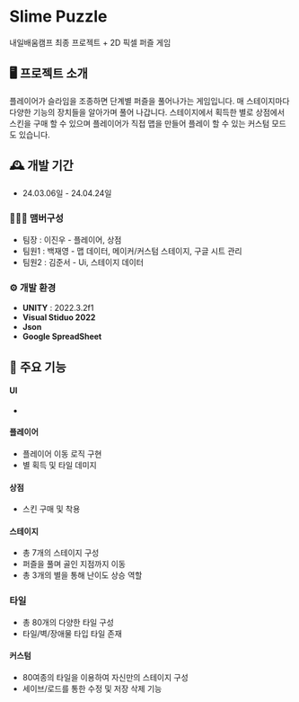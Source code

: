 # Slime Puzzle
내일배움캠프 최종 프로젝트 + 2D 픽셀 퍼즐 게임


## 🖥️ 프로젝트 소개
 플레이어가 슬라임을 조종하면 단계별 퍼즐을 풀어나가는 게임입니다.
매 스테이지마다 다양한 기능의 장치들을 알아가며 풀어 나갑니다.
스테이지에서 획득한 별로 상점에서 스킨을 구매 할 수 있으며
플레이어가 직접 맵을 만들어 플레이 할 수 있는 커스텀 모드도 있습니다.
<br>

## 🕰️ 개발 기간
* 24.03.06일 - 24.04.24일

### 🧑‍🤝‍🧑 맴버구성
 - 팀장  : 이진우 - 플레이어, 상점
 - 팀원1 : 백재영 - 맵 데이터, 메이커/커스텀 스테이지, 구글 시트 관리
 - 팀원2 : 김준서 - Ui, 스테이지 데이터

### ⚙️ 개발 환경
- **UNITY** : 2022.3.2f1
- **Visual Stiduo 2022**
- **Json**
- **Google SpreadSheet**

## 📌 주요 기능
#### UI
- 

#### 플레이어
- 플레이어 이동 로직 구현
- 별 획득 및 타일 데미지 

#### 상점
- 스킨 구매 및 착용

#### 스테이지 
- 총 7개의 스테이지 구성
- 퍼즐을 풀며 골인 지점까지 이동
- 총 3개의 별을 통해 난이도 상승 역할

### 타일
- 총 80개의 다양한 타일 구성
- 타일/벽/장애물 타입 타일 존재

#### 커스텀
- 80여종의 타일을 이용하여 자신만의 스테이지 구성
- 세이브/로드를 통한 수정 및 저장 삭제 기능
